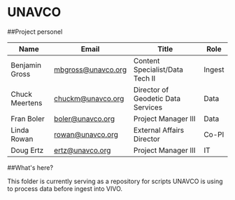 # UNAVCO

##Project personel 

Name  | Email | Title | Role
------------- | ------------- | ------------- | -------------
Benjamin Gross | mbgross@unavco.org | Content Specialist/Data Tech II | Ingest
Chuck Meertens | chuckm@unavco.org | Director of Geodetic Data Services | Data
Fran Boler | boler@unavco.org | Project Manager III | Data
Linda Rowan | rowan@unavco.org | External Affairs Director | Co-PI
Doug Ertz | ertz@unavco.org | Project Manager III | IT

##What's here?

This folder is currently serving as a repository for scripts UNAVCO is using to process data before ingest into VIVO.